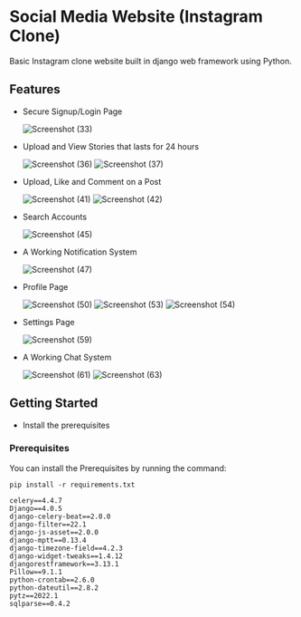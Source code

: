 # Social Media Website (Instagram Clone)
Basic Instagram clone website built in django web framework using Python.

## Features
* Secure Signup/Login Page

  ![Screenshot (33)](https://user-images.githubusercontent.com/99813035/187660635-70071ce2-8339-4dcc-bf7b-710b6538e28a.png)
  
* Upload and View Stories that lasts for 24 hours
  
  ![Screenshot (36)](https://user-images.githubusercontent.com/99813035/187663083-5ca5a79c-8b3c-4b2e-b151-c8040adbe7be.png)
  ![Screenshot (37)](https://user-images.githubusercontent.com/99813035/187663291-c5bac03f-c997-40c7-8f17-b2e7f53b9b07.png)
  
* Upload, Like and Comment on a Post

  ![Screenshot (41)](https://user-images.githubusercontent.com/99813035/187664630-5b60fae5-9801-489b-aa60-ddf1e4d8c0b3.png)
  ![Screenshot (42)](https://user-images.githubusercontent.com/99813035/187664634-9f9101cb-8316-4c0e-bc06-c8454656b874.png)
  
* Search Accounts
  
  ![Screenshot (45)](https://user-images.githubusercontent.com/99813035/187665507-101c8411-ee9f-4d4a-ba81-25570419f4e6.png)
  
* A Working Notification System
  
  ![Screenshot (47)](https://user-images.githubusercontent.com/99813035/187666077-e10245f8-dfde-47fb-95ff-6e58bd8ce471.png)
  
* Profile Page

  ![Screenshot (50)](https://user-images.githubusercontent.com/99813035/187666635-6f20e3bf-fb0e-483b-9002-dc50a8070a5e.png)
  ![Screenshot (53)](https://user-images.githubusercontent.com/99813035/187667041-0f763b46-dab1-4e27-afed-70d367f6bb10.png)
  ![Screenshot (54)](https://user-images.githubusercontent.com/99813035/187667052-ac59c1f2-4370-4469-9052-14ba40e02a94.png)
  
* Settings Page

  ![Screenshot (59)](https://user-images.githubusercontent.com/99813035/187668480-40952966-b117-4cc4-aeb5-92314ceb2192.png)
  
* A Working Chat System

  ![Screenshot (61)](https://user-images.githubusercontent.com/99813035/187669054-5be90d7b-8cd9-4135-a8d6-b1e9017f974e.png)
  ![Screenshot (63)](https://user-images.githubusercontent.com/99813035/187669061-99db96e4-262d-4e75-a487-4001d2fe32be.png)



## Getting Started
* Install the prerequisites 

### Prerequisites
You can install the Prerequisites by running the command:

```
pip install -r requirements.txt
```

```
celery==4.4.7
Django==4.0.5
django-celery-beat==2.0.0
django-filter==22.1
django-js-asset==2.0.0
django-mptt==0.13.4
django-timezone-field==4.2.3
django-widget-tweaks==1.4.12
djangorestframework==3.13.1
Pillow==9.1.1
python-crontab==2.6.0
python-dateutil==2.8.2
pytz==2022.1
sqlparse==0.4.2
```
